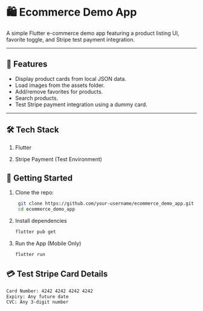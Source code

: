 # 🛍️ Ecommerce Demo App

A simple Flutter e-commerce demo app featuring a product listing UI, favorite toggle, and Stripe test payment integration.

---

## 🚀 Features

-  Display product cards from local JSON data.
-  Load images from the assets folder.
-  Add/remove favorites for products.
-  Search products.
-  Test Stripe payment integration using a dummy card.

---

## 🛠️ Tech Stack
1. Flutter

2. Stripe Payment (Test Environment)

## 🔧 Getting Started
1. Clone the repo:
   ```bash
    git clone https://github.com/your-username/ecommerce_demo_app.git
    cd ecommerce_demo_app
2. Install dependencies
    ```bash
    flutter pub get
3. Run the App (Mobile Only)
    ```bash
    flutter run
## 💳 Test Stripe Card Details

   ```bash
   Card Number: 4242 4242 4242 4242
   Expiry: Any future date
   CVC: Any 3-digit number
